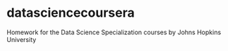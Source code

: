 # datasciencecoursera
Homework for the Data Science Specialization courses by Johns Hopkins University

